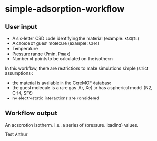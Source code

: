 # simple-adsorption-workflow

## User input

- A six-letter CSD code identifying the material (example: `KAXQIL`)
- A choice of guest molecule (example: CH4)
- Temperature
- Pressure range (Pmin, Pmax)
- Number of points to be calculated on the isotherm

In this workflow, there are restrictions to make simulations simple (strict assumptions):

- the material is available in the CoreMOF database
- the guest molecule is a rare gas (Ar, Xe) or has a spherical model (N2, CH4, SF6)
- no electrostatic interactions are considered

## Workflow output

An adsorption isotherm, i.e., a series of (pressure, loading) values.

Test Arthur

